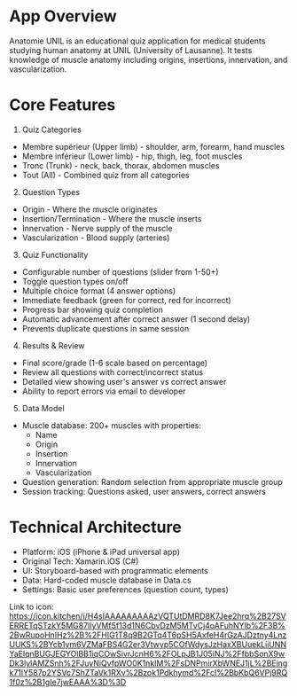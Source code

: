 # App Overview

  Anatomie UNIL is an educational quiz application for medical students
  studying human anatomy at UNIL (University of Lausanne). It tests
  knowledge of muscle anatomy including origins, insertions, innervation,
  and vascularization.

# Core Features

  1. Quiz Categories

  - Membre supérieur (Upper limb) - shoulder, arm, forearm, hand muscles
  - Membre inférieur (Lower limb) - hip, thigh, leg, foot muscles
  - Tronc (Trunk) - neck, back, thorax, abdomen muscles
  - Tout (All) - Combined quiz from all categories

  2. Question Types

  - Origin - Where the muscle originates
  - Insertion/Termination - Where the muscle inserts
  - Innervation - Nerve supply of the muscle
  - Vascularization - Blood supply (arteries)

  3. Quiz Functionality

  - Configurable number of questions (slider from 1-50+)
  - Toggle question types on/off
  - Multiple choice format (4 answer options)
  - Immediate feedback (green for correct, red for incorrect)
  - Progress bar showing quiz completion
  - Automatic advancement after correct answer (1 second delay)
  - Prevents duplicate questions in same session

  4. Results & Review

  - Final score/grade (1-6 scale based on percentage)
  - Review all questions with correct/incorrect status
  - Detailed view showing user's answer vs correct answer
  - Ability to report errors via email to developer

  5. Data Model

  - Muscle database: 200+ muscles with properties:
    - Name
    - Origin
    - Insertion
    - Innervation
    - Vascularization
  - Question generation: Random selection from appropriate muscle group
  - Session tracking: Questions asked, user answers, correct answers

# Technical Architecture

  - Platform: iOS (iPhone & iPad universal app)
  - Original Tech: Xamarin.iOS (C#)
  - UI: Storyboard-based with programmatic elements
  - Data: Hard-coded muscle database in Data.cs
  - Settings: Basic user preferences (question count, types)

Link to icon: 
https://icon.kitchen/i/H4sIAAAAAAAAAzVQTUtDMRD8K7Jee2hrq%2B27SVERRETqSTzkY5MG87IlyVMf5f13d1N6CbvDzM5MTvCj4oAFuhNYlb%2F3B%2BwRupoHnIHz%2B%2FHIG1T8q9B2GTq4T6pSH5AxfeH4rGzAJDztny4LnzUUKS%2BYcb1ym6VZMaFBS4G2er3Vtwyp5COfWdysJzHaxXBUuekLiiUNNYaElqnBUGJEGYOlBB1iqCOwSivrJcnH6%2FOLpJB1J05iNJ%2FfbbSonX9wDk3lylAMZSnh%2FJuyNiQvfpWO0K1nkIM%2FsDNPmirXbWNEJ1jL%2BEjngk71IY587p2YSVc7ShZTaVk1RXv%2Bzok1Pdkhymd%2Fcl%2BbKbQ6VPj9RQ1f0z%2B1gIe7jwEAAA%3D%3D
